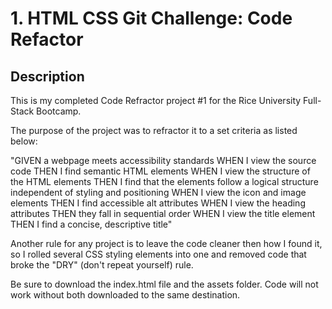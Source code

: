 # 1. HTML CSS Git Challenge: Code Refactor

## Description

This is my completed Code Refractor project #1 for the Rice University Full-Stack Bootcamp.

The purpose of the project was to refractor it to a set criteria as listed below:

"GIVEN a webpage meets accessibility standards
WHEN I view the source code
THEN I find semantic HTML elements
WHEN I view the structure of the HTML elements
THEN I find that the elements follow a logical structure independent of styling and positioning
WHEN I view the icon and image elements
THEN I find accessible alt attributes
WHEN I view the heading attributes
THEN they fall in sequential order
WHEN I view the title element
THEN I find a concise, descriptive title"

Another rule for any project is to leave the code cleaner then how I found it, so I rolled several CSS styling elements into one and removed code that broke the "DRY" (don't repeat yourself) rule.

Be sure to download the index.html file and the assets folder. Code will not work without both downloaded to the same destination.
